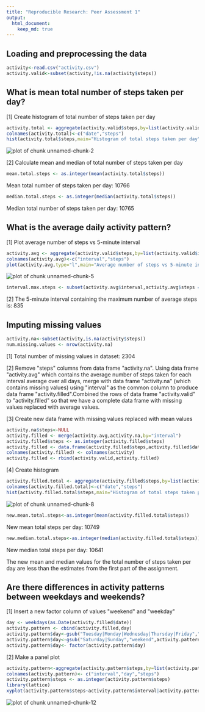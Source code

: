 ```yaml
---
title: "Reproducible Research: Peer Assessment 1"
output: 
  html_document:
    keep_md: true
---
```


## Loading and preprocessing the data

```r
activity<-read.csv("activity.csv")
activity.valid<-subset(activity,!is.na(activity$steps))
```



## What is mean total number of steps taken per day?
[1] Create histogram of total number of steps taken per day

```r
activity.total <- aggregate(activity.valid$steps,by=list(activity.valid$date),sum)
colnames(activity.total)<-c("date","steps")
hist(activity.total$steps,main="Histogram of total steps taken per day",xlab="Total steps taken per day")
```

![plot of chunk unnamed-chunk-2](figure/unnamed-chunk-2.png) 

[2] Calculate mean and median of total number of steps taken per day

```r
mean.total.steps <- as.integer(mean(activity.total$steps))
```
Mean total number of steps taken per day: 10766


```r
median.total.steps <- as.integer(median(activity.total$steps))
```
Median total number of steps taken per day: 10765

## What is the average daily activity pattern?
[1] Plot average number of steps vs 5-minute interval

```r
activity.avg <- aggregate(activity.valid$steps,by=list(activity.valid$interval),mean)
colnames(activity.avg)<-c("interval","steps")
plot(activity.avg,type="l",main="Average number of steps vs 5-minute interval", ylab="Average number of steps",xlab="5-minute interval")
```

![plot of chunk unnamed-chunk-5](figure/unnamed-chunk-5.png) 

```r
interval.max.steps <- subset(activity.avg$interval,activity.avg$steps == max(activity.avg$steps))
```

[2] The 5-minute interval containing the maximum number of average steps is: 835

## Imputing missing values

```r
activity.na<-subset(activity,is.na(activity$steps))
num.missing.values <- nrow(activity.na)
```
[1] Total number of missing values in dataset: 2304

[2] Remove "steps" columns from data frame "activity.na". Using data frame "activity.avg" which contains the average number of steps taken for each interval average over all days, merge with data frame "activity.na" (which contains missing values) using "interval" as the common column to produce data frame "activity.filled".Combined the rows of data frame "activity.valid" to "activity.filled" so that we have a complete data frame with missing values replaced with average values. 
   
[3] Create new data frame with missing values replaced with mean values

```r
activity.na$steps<-NULL
activity.filled <- merge(activity.avg,activity.na,by="interval")
activity.filled$steps <- as.integer(activity.filled$steps)
activity.filled <- data.frame(activity.filled$steps,activity.filled$date,activity.filled$interval)
colnames(activity.filled) <- colnames(activity)
activity.filled <- rbind(activity.valid,activity.filled)
```

[4] Create histogram

```r
activity.filled.total <- aggregate(activity.filled$steps,by=list(activity.filled$date),sum)
colnames(activity.filled.total)<-c("date","steps")
hist(activity.filled.total$steps,main="Histogram of total steps taken per day",xlab="Total steps taken per day")
```

![plot of chunk unnamed-chunk-8](figure/unnamed-chunk-8.png) 


```r
new.mean.total.steps<-as.integer(mean(activity.filled.total$steps))
```
New mean total steps per day: 10749

```r
new.median.total.steps<-as.integer(median(activity.filled.total$steps))
```
New median total steps per day: 10641 

The new mean and median values for the total number of steps taken per day are less than the estimates from the first part of the assignment.

## Are there differences in activity patterns between weekdays and weekends?
[1] Insert a new factor column of values "weekend" and "weekday"

```r
day <- weekdays(as.Date(activity.filled$date))
activity.pattern <- cbind(activity.filled,day)
activity.pattern$day<-gsub("Tuesday|Monday|Wednesday|Thursday|Friday","weekday",activity.pattern$day)
activity.pattern$day<-gsub("Saturday|Sunday","weekend",activity.pattern$day)
activity.pattern$day<- factor(activity.pattern$day)
```

[2] Make a panel plot

```r
activity.pattern<-aggregate(activity.pattern$steps,by=list(activity.pattern$interval,activity.pattern$day),mean)
colnames(activity.pattern)<- c("interval","day","steps")
activity.pattern$steps <- as.integer(activity.pattern$steps)
library(lattice)
xyplot(activity.pattern$steps~activity.pattern$interval|activity.pattern$day,layout=c(1,2),type="l",xlab="Interval",ylab="Number of steps")
```

![plot of chunk unnamed-chunk-12](figure/unnamed-chunk-12.png) 
